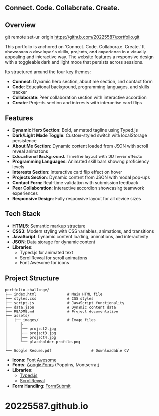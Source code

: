 ## Connect. Code. Collaborate. Create.

## Overview
git remote set-url origin https://github.com/20225587/portfolio.git

This portfolio is anchored on 'Connect. Code. Collaborate. Create.' It showcases a developer's skills, projects, and experience in a visually appealing and interactive way. The website features a responsive design with a toggleable dark and light mode that persists across sessions.

Its structured around the four key themes:
- **Connect**: Dynamic hero section, about me section, and contact form
- **Code**: Educational background, programming languages, and skills tracker
- **Collaborate**: Peer collaboration section with interactive accordion
- **Create**: Projects section and interests with interactive card flips

## Features

- **Dynamic Hero Section**: Bold, animated tagline using Typed.js
- **Dark/Light Mode Toggle**: Custom-styled switch with localStorage persistence
- **About Me Section**: Dynamic content loaded from JSON with scroll reveal animations
- **Educational Background**: Timeline layout with 3D hover effects
- **Programming Languages**: Animated skill bars showing proficiency levels
- **Interests Section**: Interactive card flip effect on hover
- **Projects Section**: Dynamic content from JSON with modal pop-ups
- **Contact Form**: Real-time validation with submission feedback
- **Peer Collaboration**: Interactive accordion showcasing teamwork experiences
- **Responsive Design**: Fully responsive layout for all device sizes

## Tech Stack

- **HTML5**: Semantic markup structure
- **CSS3**: Modern styling with CSS variables, animations, and transitions
- **JavaScript**: Dynamic content loading, animations, and interactivity
- **JSON**: Data storage for dynamic content
- **Libraries**:
  - Typed.js for animated text
  - ScrollReveal for scroll animations
  - Font Awesome for icons


## Project Structure

```
portfolio-challenge/
├── index.html              # Main HTML file
├── styles.css              # CSS styles
├── script.js               # JavaScript functionality
├── data.json               # Dynamic content data
├── README.md               # Project documentation
├── assets/
│   ├── images/             # Image files
│      ├
│      ├── project2.jpg
│      ├── project3.jpg
│      ├── project4.jpg
│      └── placeholder-profile.png
│   
└── Google Resume.pdf                  # Downloadable CV
```


- **Icons**: [Font Awesome](https://fontawesome.com/)
- **Fonts**: [Google Fonts](https://fonts.google.com/) (Poppins, Montserrat)
- **Libraries**: 
  - [Typed.js](https://github.com/mattboldt/typed.js/)
  - [ScrollReveal](https://scrollrevealjs.org/)
- **Form Handling**: [FormSubmit](https://formsubmit.co/)

# 20225587.github.io
